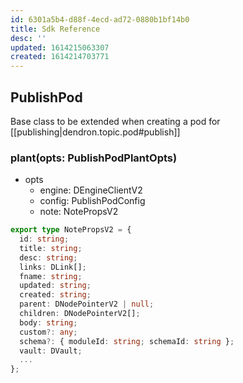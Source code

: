 ```yaml
---
id: 6301a5b4-d88f-4ecd-ad72-0880b1bf14b0
title: Sdk Reference
desc: ''
updated: 1614215063307
created: 1614214703771
---
```



## PublishPod

Base class to be extended when creating a pod for [[publishing|dendron.topic.pod#publish]]

### plant(opts: PublishPodPlantOpts<T>)
- opts
    - engine: DEngineClientV2
    - config: PublishPodConfig
    - note: NotePropsV2
```ts
export type NotePropsV2 = {
  id: string;
  title: string;
  desc: string;
  links: DLink[];
  fname: string;
  updated: string;
  created: string;
  parent: DNodePointerV2 | null;
  children: DNodePointerV2[];
  body: string;
  custom?: any;
  schema?: { moduleId: string; schemaId: string };
  vault: DVault;
  ...
};
```
